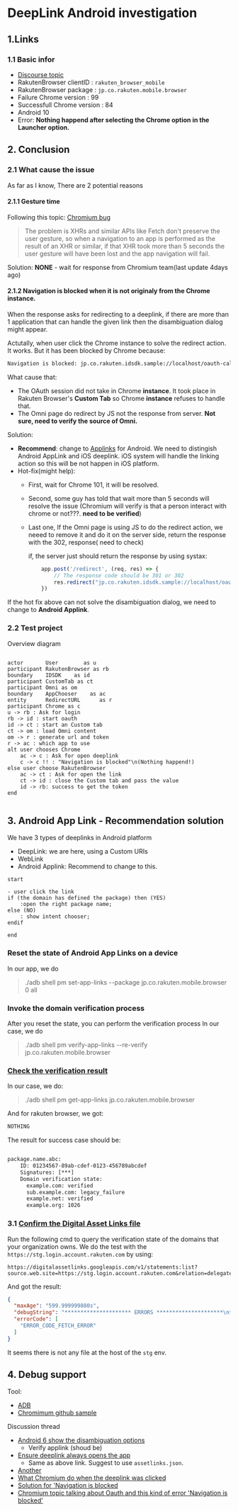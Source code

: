 # DeepLink Android investigation

## 1.Links

### 1.1 Basic infor

- [Discourse topic](https://discourse.tech.rakuten-it.com/t/nothing-happens-to-the-app-integrated-with-id-sdk/5732/3)
- RakutenBrowser clientID : `rakuten_browser_mobile`
- RakutenBrowser package : `jp.co.rakuten.mobile.browser`
- Failure Chrome version : 99
- Successfull Chrome version : 84
- Android 10
- Error: **Nothing happend after selecting the Chrome option in the Launcher option.**

## 2. Conclusion

### 2.1 What cause the issue

As far as I know, There are 2 potential reasons

#### 2.1.1 Gesture time

Following this topic: [Chromium bug](https://bugs.chromium.org/p/chromium/issues/detail?id=1310013)
>The problem is XHRs and similar APIs like Fetch don't preserve the user gesture, so when a navigation to an app is performed as the result of an XHR or similar, if that XHR took more than 5 seconds the user gesture will have been lost and the app navigation will fail.

Solution: **NONE** - wait for response from Chromium team(last update 4days ago) 

#### 2.1.2 Navigation is blocked when it is not originaly from the Chrome instance.

When the response asks for redirecting to a deeplink, if there are more than 1 application that can handle the given link then the disambiguation dialog might appear.

Actutally, when user click the Chrome instance to solve the redirect action. It works. 
But it has been blocked by Chrome because:

```html
Navigation is blocked: jp.co.rakuten.idsdk.sample://localhost/oauth-callback?state=QFAi_br7rWdbdw97cT4IHQ&code=@St.key-for-various-tokens.mOJ23cakETfASaUc_CoiliLsxvyVwDEN.00vDJayvZRyLuocykwDKzW5Fms2jnoya1hLeRACSNy0hTapiZHj2uLPplJM_EOs4yiMfQmtnH7LeUXBPzBwh_rPvLCm-NF6UkJJRZ8m0ekeBhcmKwgoDzfFLlpwNZ7lIYzMLJqk9od5RNuHou5cgKANEGwnK2Vm-a4vAl9d2bJ-minKR63vzXAH8P2nXZzOnlie_O2MuLelYJusEPzdHcWUHSwEjviLF2QAGqJk8s9CDP5BwxXagjfbdaNMAUzXvGL3RYDHl5rBxbnjFRMXLonp-ZWEHt-TVWjOr1W78A0PuUgjQhq-xuxyI6Fm146Zy6SM5k1MozlBsJ47_prssYamheRXoAt28W-paKhvMz4645SwypJy_bsp15_fqEF42FyWg3HA5NkcfGHEJf5NggoeAEUOucb_mhDzKSbE7iEx0dFvl-ll6dWODKNI24q45kzpugAp8NhcV23vCdhsEQlih907oyMyYwtORBxHLTDnyA3s8Y5wWx583RYPQ0WjPWSuCbhTu3R2RYzTVR0t1AAxdSHhsWLjMyZUFEAoJLgmmgY9Spo6m67RVfi3EFRrYaWdOQugRDo-m8XLys6HF4D-r4GffdcK7loYImOGAzzYD9JGP26lS7_uZQ7woijQYvaR-yhog-22H0KcdH_munEUsPGUWr019UuQCGuwykhc9Q2JXbfYGPh9peSU45tGe6Nsy7fmlJ943A2Wf6Xtun_uxKzE548OoNWHD578RWCWKLi0KytddquGQETqO8y2A_ORPvxpBcTgkokulhNemoayD2QuxYRiQNmgilL2NXzuH4TqPVb8GtkMBleC27oAxOa6uJRriKwaYclAsA1vq5d881BMRfzKYNKqvNqu9mBwbLFQbqmT75d_dPA5QGgNCV7GBJV5K0d72Bqj2QSlqTU_TMbmhQPrW6ruYQPgOrZ-tqf0C2IBqe6vgNSsCcW4o70j6rBjLcoVpCFFLzQbLsegA1yPhX5pjaf222sCRltWAwa_V6WdpDarMfi-dVvP1w3txkAyJe5jNg2ytCLgstQZiBCrZN46NKE62KDDY8elOE4tW0YpfbOLguzftwNUdCnWWe9_On67zjoPMKEzum6Z_sr7C05dhtCqF82Nz16w8kEEDom3pTIwvGUAGKpQs1IiowqekIBmB0DgVj2CJ71zManFQe7TxCSNcD-kMBD94I5MW26gRpOpw3VFIIAtUf3gZCAaLjYRkZNtMS-XfzE4nOkcvqFYv2geuW38NnR5Z6GjeGPqlA0h3e8Lxg1JIOno9t04P1OC99kzJkMupef9B6NI4b4zcEn8Go1agvuOyXEs
```

What cause that:

- The OAuth session did not take in Chrome **instance**. It took place in Rakuten Browser's **Custom Tab** so Chrome **instance** refuses to handle that.
- The Omni page do redirect by JS not the response from server. **Not sure, need to verify the source of Omni.**

Solution:

- **Recommend**: change to [Applinks](https://developer.android.com/training/app-links#android-app-links) for Android. We need to distingish Android AppLink and iOS deeplink. iOS system will handle the linking action so this will be not happen in iOS platform.
- Hot-fix(might help):
  - First, wait for Chrome 101, it will be resolved.
  - Second, some guy has told that wait more than 5 seconds will resolve the issue (Chromium will verify is that a person interact with chrome or not???. **need to be verified**)
  - Last one, If the Omni page is using JS to do the redirect action, we neeed to remove it and do it on the server side, return the response with the 302, response( need to check)
  
    if, the server just should return the response by using systax:

    ```js
        app.post('/redirect', (req, res) => {
            // The response code should be 301 or 302
            res.redirect("jp.co.rakuten.idsdk.sample://localhost/oauth-callback?state=QFAi_br7rWdbdw97cT4IHQ&code=@St.key-for-various-tokens.mOJ23cakETfASaUc_CoiliLsxvyVwDEN.00vDJayvZRyLuocykwDKzW5Fms2jnoya1hLeRACSNy0hTapiZHj2uLPplJM_EOs4yiMfQmtnH7LeUXBPzBwh_rPvLCm-NF6UkJJRZ8m0ekeBhcmKwgoDzfFLlpwNZ7lIYzMLJqk9od5RNuHou5cgKANEGwnK2Vm-a4vAl9d2bJ-minKR63vzXAH8P2nXZzOnlie_O2MuLelYJusEPzdHcWUHSwEjviLF2QAGqJk8s9CDP5BwxXagjfbdaNMAUzXvGL3RYDHl5rBxbnjFRMXLonp-ZWEHt-TVWjOr1W78A0PuUgjQhq-xuxyI6Fm146Zy6SM5k1MozlBsJ47_prssYamheRXoAt28W-paKhvMz4645SwypJy_bsp15_fqEF42FyWg3HA5NkcfGHEJf5NggoeAEUOucb_mhDzKSbE7iEx0dFvl-ll6dWODKNI24q45kzpugAp8NhcV23vCdhsEQlih907oyMyYwtORBxHLTDnyA3s8Y5wWx583RYPQ0WjPWSuCbhTu3R2RYzTVR0t1AAxdSHhsWLjMyZUFEAoJLgmmgY9Spo6m67RVfi3EFRrYaWdOQugRDo-m8XLys6HF4D-r4GffdcK7loYImOGAzzYD9JGP26lS7_uZQ7woijQYvaR-yhog-22H0KcdH_munEUsPGUWr019UuQCGuwykhc9Q2JXbfYGPh9peSU45tGe6Nsy7fmlJ943A2Wf6Xtun_uxKzE548OoNWHD578RWCWKLi0KytddquGQETqO8y2A_ORPvxpBcTgkokulhNemoayD2QuxYRiQNmgilL2NXzuH4TqPVb8GtkMBleC27oAxOa6uJRriKwaYclAsA1vq5d881BMRfzKYNKqvNqu9mBwbLFQbqmT75d_dPA5QGgNCV7GBJV5K0d72Bqj2QSlqTU_TMbmhQPrW6ruYQPgOrZ-tqf0C2IBqe6vgNSsCcW4o70j6rBjLcoVpCFFLzQbLsegA1yPhX5pjaf222sCRltWAwa_V6WdpDarMfi-dVvP1w3txkAyJe5jNg2ytCLgstQZiBCrZN46NKE62KDDY8elOE4tW0YpfbOLguzftwNUdCnWWe9_On67zjoPMKEzum6Z_sr7C05dhtCqF82Nz16w8kEEDom3pTIwvGUAGKpQs1IiowqekIBmB0DgVj2CJ71zManFQe7TxCSNcD-kMBD94I5MW26gRpOpw3VFIIAtUf3gZCAaLjYRkZNtMS-XfzE4nOkcvqFYv2geuW38NnR5Z6GjeGPqlA0h3e8Lxg1JIOno9t04P1OC99kzJkMupef9B6NI4b4zcEn8Go1agvuOyXEs")
        })
    ```

If the hot fix above can not solve the disambiguation dialog, we need to change to **Android Applink**.

### 2.2 Test project

Overview diagram

```plantuml

actor       User        as u
participant RakutenBrowser as rb
boundary    IDSDK    as id
participant CustomTab as ct
participant Omni as om
boundary    AppChooser    as ac
entity      RedirectURL      as r
participant Chrome as c
u -> rb : Ask for login
rb -> id : start oauth
id -> ct : start an Custom tab
ct -> om : load Omni content
om -> r : generate url and token
r -> ac : which app to use
alt user chooses Chrome
    ac -> c : Ask for open deeplink
    c -> c !! : "Navigation is blocked"\n(Nothing happend!)
else user choose RakutenBrowser
    ac -> ct : Ask for open the link
    ct -> id : close the Custom tab and pass the value
    id -> rb: success to get the token
end    


```

## 3. Android App Link - Recommendation solution

We have 3 types of deeplinks in Android platform

- DeepLink: we are here, using a Custom URIs
- WebLink
- Android Applink: Recommend to change to this.

```plantuml
start

- user click the link
if (the domain has defined the package) then (YES)
    :open the right package name;
else (NO) 
    : show intent chooser;
endif    

end

```

### Reset the state of Android App Links on a device

In our app, we do

> ./adb shell pm set-app-links --package jp.co.rakuten.mobile.browser 0 all

### Invoke the domain verification process

After you reset the state, you can perform the verification process
In our case, we do
> ./adb shell pm verify-app-links --re-verify jp.co.rakuten.mobile.browser

### [Check the verification result](https://developer.android.com/training/app-links/verify-site-associations#review-results)

In our case, we do:
> ./adb shell pm get-app-links jp.co.rakuten.mobile.browser

And for rakuten browser, we got:

```html
NOTHING
```

The result for success case should be:

```html

package.name.abc:
    ID: 01234567-89ab-cdef-0123-456789abcdef
    Signatures: [***]
    Domain verification state:
      example.com: verified
      sub.example.com: legacy_failure
      example.net: verified
      example.org: 1026
```

### 3.1 [Confirm the Digital Asset Links file](https://developer.android.com/training/app-links/verify-site-associations#test-dal-files)

Run the following cmd to query the verification state of the domains that your organization owns.
We do the test with the `https://stg.login.account.rakuten.com` by using: 

```url
https://digitalassetlinks.googleapis.com/v1/statements:list?source.web.site=https://stg.login.account.rakuten.com&relation=delegate_permission/common.handle_all_urls
```

And got the result:

```json
{
  "maxAge": "599.999999880s",
  "debugString": "********************* ERRORS *********************\n* Error: unavailable: Error fetching statements from https://stg.login.account.rakuten.com./.well-known/assetlinks.json (which is equivalent to 'https://stg.login.account.rakuten.com/.well-known/assetlinks.json'): URL_ERROR/3 [0] while fetching Web statements from https://stg.login.account.rakuten.com./.well-known/assetlinks.json (which is equivalent to 'https://stg.login.account.rakuten.com/.well-known/assetlinks.json') using download from the web (ID 1).\n********************* INFO MESSAGES *********************\n* Info: No statements were found that match your query\n",
  "errorCode": [
    "ERROR_CODE_FETCH_ERROR"
  ]
}
```

It seems there is not any file at the host of the `stg` env.

## 4. Debug support

Tool:

- [ADB](https://developer.android.com/studio/command-line/adb)
- [Chromimum github sample](https://github.com/kuoruan/Chromium-Android)

 Discussion thread

- [Android 6 show the disambiguation options](https://stackoverflow.com/questions/34359781/how-to-open-app-from-a-link-without-asking-user-to-decide-between-browser-or-app)
  - Verify applink (shoud be)
- [Ensure deeplink always opens the app](https://stackoverflow.com/questions/43441776/how-can-we-ensure-the-deep-link-will-always-open-up-our-own-native-app-instead-o)
  - Same as above link. Suggest to use `assetlinks.json`.
- [Another](https://stackoverflow.com/questions/61261073/how-can-android-deep-links-be-made-to-work-from-the-chrome-os-browser)
- [What Chromium do when the deeplink was clicked](https://stackoverflow.com/questions/36651441/android-app-https-deeplink-and-chrome-browser)
- [Solution for 'Navigation is blocked](https://stackoverflow.com/questions/41524087/navigation-is-blocked-when-redirecting-from-chrome-custom-tab-to-android-app)
- [Chromium topic talking about Oauth and this kind of error 'Navigation is blocked'](https://bugs.chromium.org/p/chromium/issues/detail?id=738724)